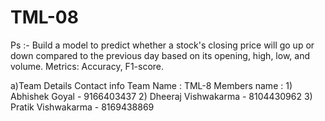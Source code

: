 # TML-08
Ps :- Build a model to predict whether a stock's closing price will go up or down compared to the previous day based on its opening, high, low, and volume. Metrics: Accuracy, F1-score.

a)Team Details Contact info
    Team Name : TML-8
    Members name : 
    1) Abhishek Goyal - 9166403437
    2) Dheeraj Vishwakarma - 8104430962
    3) Pratik Vishwakarma - 8169438869
